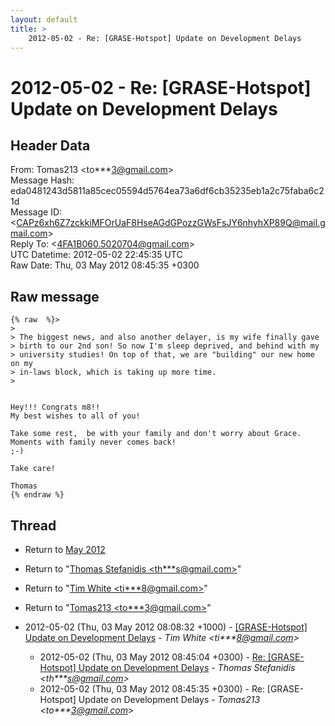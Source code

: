 ```yaml
---
layout: default
title: >
    2012-05-02 - Re: [GRASE-Hotspot] Update on Development Delays
---
```


# 2012-05-02 - Re: [GRASE-Hotspot] Update on Development Delays

## Header Data

From: Tomas213 \<to***3@gmail.com\><br>
Message Hash: eda0481243d5811a85cec05594d5764ea73a6df6cb35235eb1a2c75faba6c21d<br>
Message ID: \<CAPz6xh6Z7zckkiMFOrUaF8HseAGdGPozzGWsFsJY6nhyhXP89Q@mail.gmail.com\><br>
Reply To: \<4FA1B060.5020704@gmail.com\><br>
UTC Datetime: 2012-05-02 22:45:35 UTC<br>
Raw Date: Thu, 03 May 2012 08:45:35 +0300<br>

## Raw message

```
{% raw  %}>
>
> The biggest news, and also another delayer, is my wife finally gave
> birth to our 2nd son! So now I'm sleep deprived, and behind with my
> university studies! On top of that, we are "building" our new home on my
> in-laws block, which is taking up more time.
>


Hey!!! Congrats m8!!
My best wishes to all of you!

Take some rest,  be with your family and don't worry about Grace.
Moments with family never comes back!
;-)

Take care!

Thomas
{% endraw %}
```

## Thread

+ Return to [May 2012](/archive/2012/05)

+ Return to "[Thomas Stefanidis <th***s<span>@</span>gmail.com>](/authors/th___s_at_gmail_com)"
+ Return to "[Tim White <ti***8<span>@</span>gmail.com>](/authors/ti___8_at_gmail_com)"
+ Return to "[Tomas213 <to***3<span>@</span>gmail.com>](/authors/to___3_at_gmail_com)"

+ 2012-05-02 (Thu, 03 May 2012 08:08:32 +1000) - [[GRASE-Hotspot] Update on Development Delays](/archive/2012/05/930b9786604ce9d739e9b86dc05ecf69c4c4fe990c79936b9d630e64f769191e) - _Tim White \<ti***8@gmail.com\>_
  + 2012-05-02 (Thu, 03 May 2012 08:45:04 +0300) - [Re: [GRASE-Hotspot] Update on Development Delays](/archive/2012/05/39deea4b1d5c470835435c47dbcda76331e38a11310f4a974fde429b65d262fe) - _Thomas Stefanidis \<th***s@gmail.com\>_
  + 2012-05-02 (Thu, 03 May 2012 08:45:35 +0300) - Re: [GRASE-Hotspot] Update on Development Delays - _Tomas213 \<to***3@gmail.com\>_

